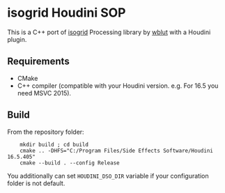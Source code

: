 # isogrid Houdini SOP

This is a C++ port of [isogrid](https://github.com/wblut/isogrid) Processing library by [wblut](https://twitter.com/wblut) with a Houdini plugin.

## Requirements

- CMake
- C++ compiler (compatible with your Houdini version. e.g. For 16.5 you need MSVC 2015).

## Build

From the repository folder:

```
    mkdir build ; cd build
    cmake .. -DHFS="C:/Program Files/Side Effects Software/Houdini 16.5.405"
    cmake --build . --config Release
```

You additionally can set `HOUDINI_DSO_DIR` variable if your configuration folder is not default.
